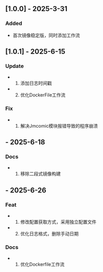 ## [1.0.0] - 2025-3-31
### Added
- 首次镜像稳定版，同时添加工作流

## [1.0.1] - 2025-6-15
### Update
- 1. 添加日志时间戳
- 2. 优化DockerFile工作流
### Fix
- 1. 解决Jmcomic模块报错导致的程序崩溃

## - 2025-6-18
### Docs
- 1. 移除二段式镜像构建

## - 2025-6-26
### Feat
- 1. 修改配置获取方式，采用独立配置文件
- 2. 优化日志格式，删除手动日期
### Docs
- 1. 优化Dockerfile工作流